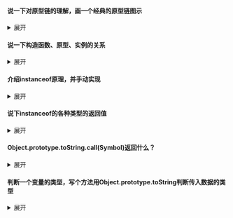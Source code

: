 #### 说一下对原型链的理解，画一个经典的原型链图示

<details>
    <summary>展开</summary>
    <p>理解一下下面的图，大概画一下复述一下就行了</p>
    <p>其实少了实例对象的constructor，也就是指向构造函数的指针</p>
    <img src="prototype.jpg">
</details>



#### 说一下构造函数、原型、实例的关系

<details>
    <summary>展开</summary>
    <p>
        每个构造函数（constructor）都有一个原型对象（prototype），原型对象都包含一个指向构造函数的指针（constructor），而实例（instance）都包含一个指向原型对象的内部指针（__proto__）
    </p>
    <p>
        你可以用自己的话说嘛，不一定非要照着上面那样。只要记着那张图，脑子里想着那张图就行了
    </p>
</details>


#### 介绍instanceof原理，并手动实现

<details>
    <summary>展开</summary>
    <p>原理：</p>
    <p>instanceof的原理就是instanceof会遍历左边变量的原型链，直到找到右边变量的prototype，如果找到了就返回true，如果没找到就返回false</p>
    <p>手动实现：</p>
    <pre><code>function myinstanceof(left, right) {
    let leftVar = left.__proto__;
    const rightVar = right.prototype;
    while (leftVar) {
        if (leftVar === rightVar) {
            return true;
        }
        leftVar = leftVar.__proto__;
    }
    return false;
} // 注意，这个并不准确，只是粗略地实现，实际上有很多情况漏掉了，和instanceof结果会不同</code></pre>
</details>



#### 说下instanceof的各种类型的返回值

<details>
    <summary>展开</summary>
    <pre><code>// 以下并不是标准的js代码
22 instanceof Number => false // 因为22只是个值，不是Number的实例对象
'22' instanceof String => false
new Number(22) instanceof Number => true
new String('22') instanceof String => true
[] instanceof Object => true
{} instanceof Object => true
undefined instanceof Object => false
null instanceof Object => false
null instanceof null => TypeError: Right-hand side of 'instanceof' is not an object
[] instanceof Array => true
[].__proto__ instanceof Array => false
[].__proto__ instanceof Object => true</code></pre>
</details>



#### Object.prototype.toString.call(Symbol)返回什么？

<details>
    <summary>展开</summary>
    <pre><code>Object.prototype.toString.call(2) // "[object Number]"
Object.prototype.toString.call('') // "[object String]"
Object.prototype.toString.call(true) // "[object Boolean]"
Object.prototype.toString.call(undefined) // "[object Undefined]"
Object.prototype.toString.call(null) // "[object Null]"
Object.prototype.toString.call(Math) // "[object Math]"
Object.prototype.toString.call({}) // "[object Object]"
Object.prototype.toString.call([]) // "[object Array]"
Object.prototype.toString.call(Symbol) // "[object Function]"
Object.prototype.toString.call(Symbol()) // "[object Symbol]"
Object.prototype.toString.call(Object) // "[object Function]"
Object.prototype.toString.call(Object.prototype) // "[object Object]"</code></pre>
</details>



#### 判断一个变量的类型，写个方法用Object.prototype.toString判断传入数据的类型

<details>
    <summary>展开</summary>
    <pre><code>const type = function (obj) {
	const str = Object.prototype.toString.call(obj);
	return str.match(/\[object (.*?)\]/)[1].toLowerCase(); // (.*?)表示懒惰匹配任意个任意字符
}
console.log(type(true)); // 'boolean'</code></pre>
</details>

